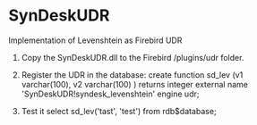 # SynDeskUDR
Implementation of Levenshtein as Firebird UDR


1. Copy the SynDeskUDR.dll to the Firebird /plugins/udr folder.

2. Register the UDR in the database:
create function sd_lev (v1 varchar(100), v2 varchar(100) ) 
returns integer
external name 'SynDeskUDR!syndesk_levenshtein'
engine udr;

3. Test it
select sd_lev('tast', 'test') from rdb$database; 
